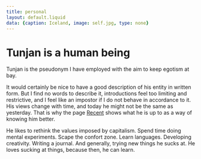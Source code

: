 ```yaml
---
title: personal
layout: default.liquid
data: {caption: Iceland, image: self.jpg, type: none}
---
```


# Tunjan is a human being

Tunjan is the pseudonym I have employed with the aim to keep egotism at bay.

It would certainly be nice to have a good description of his entity in written form. But I find no words to describe it, introductions feel too limiting and restrictive, and I feel like an impostor if I do not behave in accordance to it.
His views change with time, and today he might not be the same as yesterday. That is why the page <a href=now.html>Recent</a> shows what he is up to as a way of knowing him better.

<!-- He is currently exploring new ways of living, challenging modern society values and building skills to contribute to ethical projects.  -->

He likes to rethink the values imposed by capitalism. Spend time doing mental experiments. Scape the confort zone. Learn languages. Developing creativity. Writing a journal. And generally, trying new things he sucks at. He loves sucking at things, because then, he can learn.


